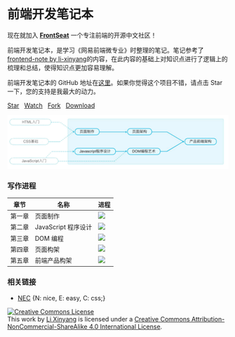 # 前端开发笔记本

现在就加入 [**FrontSeat**](http://frontseat.io) 一个专注前端的开源中文社区！

前端开发笔记本，是学习《网易前端微专业》时整理的笔记。笔记参考了[frontend-note by li-xinyang]((https://www.gitbook.com/read/book/li-xinyang/frontend-notebook))的内容，在此内容的基础上对知识点进行了逻辑上的梳理和总结，使得知识点更加容易理解。

前端开发笔记本的 GitHub 地址在[这里](https://github.com/ChanShuYi/FrontEnd_NOTE)。如果你觉得这个项目不错，请点击 Star 一下，您的支持是我最大的动力。

<!-- Place this tag where you want the button to render. -->
<a class="github-button" href="https://github.com/ChanShuYi/FrontEnd_NOTE" data-style="mega" data-count-href="/ChanShuYi/FrontEnd_NOTE/stargazers" data-count-api="/repos/ChanShuYi/FrontEnd_NOTE#stargazers_count" data-count-aria-label="# stargazers on GitHub" aria-label="Star ChanShuYi/FrontEnd_NOTE on GitHub">Star</a>
&nbsp;&nbsp;<a class="github-button" href="https://github.com/ChanShuYi/FrontEnd_NOTE" data-style="mega" data-count-href="/ChanShuYi/FrontEnd_NOTE/watchers" data-count-api="/repos/ChanShuYi/FrontEnd_NOTE#subscribers_count" data-count-aria-label="# watchers on GitHub" aria-label="Watch ChanShuYi/FrontEnd_NOTE on GitHub">Watch</a>
&nbsp;&nbsp;<a class="github-button" href="https://github.com/ChanShuYi/FrontEnd_NOTE/fork" data-style="mega" data-count-href="/ChanShuYi/FrontEnd_NOTE/network" data-count-api="/repos/ChanShuYi/FrontEnd_NOTE#forks_count" data-count-aria-label="# forks on GitHub" aria-label="Fork ChanShuYi/FrontEnd_NOTE on GitHub">Fork</a>
&nbsp;&nbsp;<a class="github-button" href="https://github.com/ChanShuYi/FrontEnd_NOTE/archive/master.zip" data-style="mega" aria-label="Download ChanShuYi/FrontEnd_NOTE on GitHub">Download</a>

![](img/C/career-path.jpg)

### 写作进程

|章节|名称|进程|
|----|----|----|
|第一章|页面制作|![](http://progressed.io/bar/10)|
|第二章|JavaScript 程序设计|![](http://progressed.io/bar/10)|
|第三章|DOM 编程|![](http://progressed.io/bar/10)|
|第四章|页面构架|![](http://progressed.io/bar/10)|
|第五章|前端产品构架|![](http://progressed.io/bar/10)|

### 相关链接

- [NEC](http://nec.netease.com/) {N: nice, E: easy, C: css;}

<a rel="license" href="http://creativecommons.org/licenses/by-nc-sa/4.0/"><img alt="Creative Commons License" style="border-width:0" src="https://i.creativecommons.org/l/by-nc-sa/4.0/80x15.png" /></a><br />This work by <a xmlns:cc="http://creativecommons.org/ns#" href="https://www.github.com/ChanShuYi" property="cc:attributionName" rel="cc:attributionURL">Li Xinyang</a> is licensed under a <a rel="license" href="http://creativecommons.org/licenses/by-nc-sa/4.0/">Creative Commons Attribution-NonCommercial-ShareAlike 4.0 International License</a>.

<!-- Place this tag right after the last button or just before your close body tag. -->
<script async defer id="github-bjs" src="https://buttons.github.io/buttons.js"></script>
